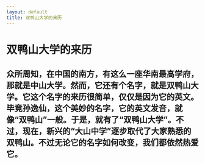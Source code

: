 ```yaml
---
layout: default
title: 双鸭山大学的来历
---
```


# 双鸭山大学的来历

## 众所周知，在中国的南方，有这么一座华南最高学府，那就是中山大学。然而，它还有个名字，就是双鸭山大学。它这个名字的来历很简单，仅仅是因为它的英文。毕竟孙逸仙，这个美妙的名字，它的英文发音，就像“双鸭山”一般。于是，就有了“双鸭山大学”。不过，现在，新兴的“大山中学”逐步取代了大家熟悉的双鸭山。不过无论它的名字如何改变，我们都依然热爱它。

